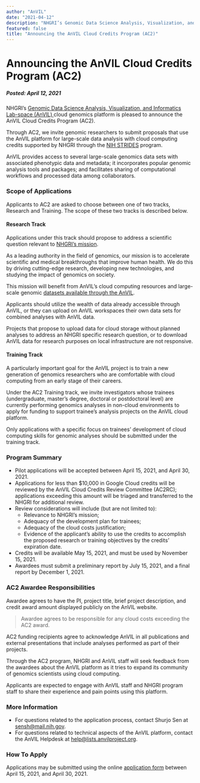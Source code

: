 ```yaml
---
author: "AnVIL"
date: "2021-04-12"
description: "NHGRI’s Genomic Data Science Analysis, Visualization, and Informatics Lab-space (AnVIL) cloud genomics platform is pleased to announce the availability of the AnVIL Cloud Credits Program (AC2)."
featured: false
title: "Announcing the AnVIL Cloud Credits Program (AC2)"
---
```


# Announcing the AnVIL Cloud Credits Program (AC2)

##### Posted: April 12, 2021

NHGRI’s [Genomic Data Science Analysis, Visualization, and Informatics Lab-space (AnVIL) ](https://www.genome.gov/Funded-Programs-Projects/Computational-Genomics-and-Data-Science-Program/Genomic-Analysis-Visualization-Informatics-Lab-space-AnVIL)
cloud genomics platform is pleased to announce the AnVIL Cloud Credits Program (AC2).

Through AC2, we invite genomic researchers to submit proposals that use the AnVIL platform for large-scale data analysis
with cloud computing credits supported by NHGRI through the [NIH STRIDES](https://datascience.nih.gov/strides) program.

AnVIL provides access to several large-scale genomics data sets with associated phenotypic data and metadata; it
incorporates popular genomic analysis tools and packages; and facilitates sharing of computational workflows and
processed data among collaborators.

### Scope of Applications

Applicants to AC2 are asked to choose between one of two tracks, Research and Training. The scope of these two tracks is
described below.

#### Research Track

Applications under this track should propose to address a scientific question relevant
to [NHGRI’s mission](https://www.genome.gov/about-nhgri/NHGRI-Vision-and-Mission).

As a leading authority in the field of genomics, our mission is to accelerate scientific and medical breakthroughs that
improve human health. We do this by driving cutting-edge research, developing new technologies, and studying the impact
of genomics on society.

This mission will benefit from AnVIL’s cloud computing resources and large-scale
genomic [datasets available through the AnVIL](https://anvilproject.org/data/consortia).

Applicants should utilize the wealth of data already accessible through AnVIL, or they can upload on AnVIL workspaces
their own data sets for combined analyses with AnVIL data.

Projects that propose to upload data for cloud storage without planned analyses to address an NHGRI specific research
question, or to download AnVIL data for research purposes on local infrastructure are not responsive.

#### Training Track

A particularly important goal for the AnVIL project is to train a new generation of genomics researchers who are
comfortable with cloud computing from an early stage of their careers.

Under the AC2 Training track, we invite investigators whose trainees (undergraduate, master’s degree, doctoral or
postdoctoral level) are currently performing genomics analyses in non-cloud environments to apply for funding to support
trainee’s analysis projects on the AnVIL cloud platform.

Only applications with a specific focus on trainees’ development of cloud computing skills for genomic analyses should
be submitted under the training track.

### Program Summary

- Pilot applications will be accepted between April 15, 2021, and April 30, 2021.
- Applications for less than $10,000 in Google Cloud credits will be reviewed by the AnVIL Cloud Credits Review
  Committee (AC2RC); applications exceeding this amount will be triaged and transferred to the NHGRI for additional
  review.
- Review considerations will include (but are not limited to):
    - Relevance to NHGRI’s mission;
    - Adequacy of the development plan for trainees;
    - Adequacy of the cloud costs justification;
    - Evidence of the applicant’s ability to use the credits to accomplish the proposed research or training objectives
      by the credits’ expiration date.
- Credits will be available May 15, 2021, and must be used by November 15, 2021.
- Awardees must submit a preliminary report by July 15, 2021, and a final report by December 1, 2021.

### AC2 Awardee Responsibilities

Awardee agrees to have the PI, project title, brief project description, and credit award amount displayed publicly on
the AnVIL website.

> Awardee agrees to be responsible for any cloud costs exceeding the AC2 award.

AC2 funding recipients agree to acknowledge AnVIL in all publications and external presentations that include analyses
performed as part of their projects.

Through the AC2 program, NHGRI and AnVIL staff will seek feedback from the awardees about the AnVIL platform as it tries
to expand its community of genomics scientists using cloud computing.

Applicants are expected to engage with AnVIL staff and NHGRI program staff to share their experience and pain points
using this platform.

### More Information

- For questions related to the application process, contact Shurjo Sen at <sensh@mail.nih.gov>.
- For questions related to technical aspects of the AnVIL platform, contact the AnVIL Helpdesk
  at <help@lists.anvilproject.org>.

### How To Apply

Applications may be submitted using the online [application form](https://forms.gle/rV8bz6y4xVcTfEbs9) between April 15,
2021, and April 30, 2021.
